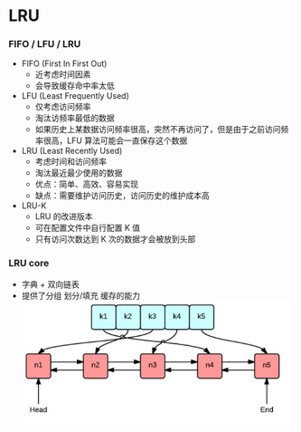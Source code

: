 # LRU

### FIFO / LFU / LRU
- FIFO (First In First Out)
  - 近考虑时间因素
  - 会导致缓存命中率太低
- LFU (Least Frequently Used)
  - 仅考虑访问频率
  - 淘汰访频率最低的数据 
  - 如果历史上某数据访问频率很高，突然不再访问了，但是由于之前访问频率很高，LFU 算法可能会一直保存这个数据
- LRU (Least Recently Used)
  - 考虑时间和访问频率 
  - 淘汰最近最少使用的数据
  - 优点：简单、高效、容易实现
  - 缺点：需要维护访问历史，访问历史的维护成本高
- LRU-K
  - LRU 的改进版本
  - 可在配置文件中自行配置 K 值
  - 只有访问次数达到 K 次的数据才会被放到头部

### LRU core
- 字典 + 双向链表
- 提供了分组 划分/填充 缓存的能力
![LRU 核心数据结构](../../assert/lru.jpg)
